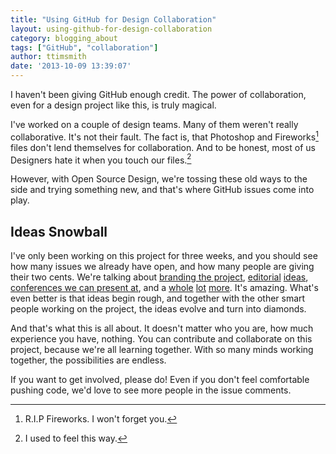 ```yaml
---
title: "Using GitHub for Design Collaboration"
layout: using-github-for-design-collaboration
category: blogging_about
tags: ["GitHub", "collaboration"]
author: ttimsmith
date: '2013-10-09 13:39:07'
---
```

I haven't been giving GitHub enough credit. The power of collaboration, even for a design project like this, is truly magical. 

I've worked on a couple of design teams. Many of them weren't really collaborative. It's not their fault. The fact is, that Photoshop and Fireworks[^1] files don't lend themselves for collaboration. And to be honest, most of us Designers hate it when you touch our files.[^2]

However, with Open Source Design, we're tossing these old ways to the side and trying something new, and that's where GitHub issues come into play.

## Ideas Snowball
I've only been working on this project for three weeks, and you should see how many issues we already have open, and how many people are giving their two cents. We're talking about [branding the project](https://github.com/opensourcedesignis/opensourcedesignis.github.io/issues/33), [editorial](https://github.com/opensourcedesignis/opensourcedesignis.github.io/issues/25) [ideas](https://github.com/opensourcedesignis/opensourcedesignis.github.io/issues/35), [conferences we can present at](https://github.com/opensourcedesignis/opensourcedesignis.github.io/issues/29), and a [whole](https://github.com/opensourcedesignis/opensourcedesignis.github.io/issues/14) [lot](https://github.com/opensourcedesignis/opensourcedesignis.github.io/issues/10) [more](https://github.com/opensourcedesignis/opensourcedesignis.github.io/issues/19). It's amazing. What's even better is that ideas begin rough, and together with the other smart people working on the project, the ideas evolve and turn into diamonds.

And that's what this is all about. It doesn't matter who you are, how much experience you have, nothing. You can contribute and collaborate on this project, because we're all learning together. 
With so many minds working together, the possibilities are endless.

If you want to get involved, please do! Even if you don't feel comfortable pushing code, we'd love to see more people in the issue comments.

[^1]: R.I.P Fireworks. I won't forget you.
[^2]: I used to feel this way.